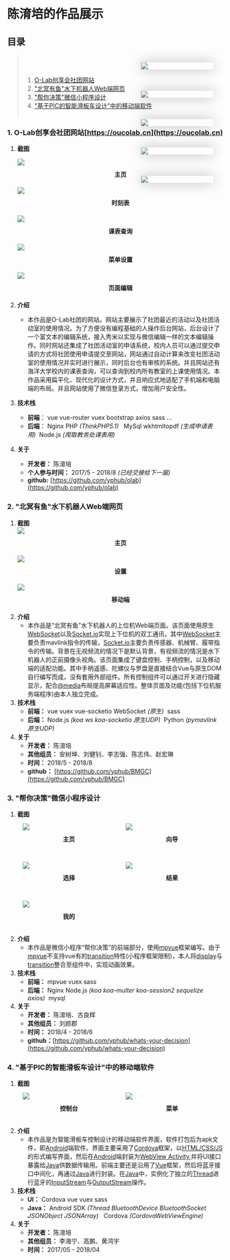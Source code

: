 # 陈淯培的作品展示

## 目录
> <br></br>
> 1. [O-Lab创享会社团网站](#first)
> 2. ["北冥有鱼"水下机器人Web端网页](#second)
> 3. ["帮你决策"微信小程序设计](#third)
> 4. ["基于PIC的智能滑板车设计"中的移动端软件](#fourth)
> <br/></br>

<style>
.cp{
    float: left;
    width: 100%;
    height: auto;
}
.cp-m{
    width: 45%;
    padding: 2.5%;
}
.mb{
    float: right;
    box-shadow: 0 0 30px rgba(0,0,0,.3);
    margin-top: -50%;
    width: 35%;
    margin-right: 5%;
}
.table{
    width: 100%;
    display: table;
    max-width: 650px;
    margin: auto;
}
p.pngd{
    text-align: center;
    margin: 10px;
    font-weight: bold;
    margin-bottom: 20px;
}
</style>

<span id="first"></span>
### 1. O-Lab创享会社团网站[https://oucolab.cn](https://oucolab.cn)
1. **截图**
    <div class="table">
        <div class="cp">
            <img src="./oucolab.cn/主页-B.png">
        </div>
        <div class="mb">        
            <img src="./oucolab.cn/主页-M.png">
        </div>        
    </div>    
    <p class="pngd">主页</p>
    
    <div class="table">
        <div class="cp">
            <img src="./oucolab.cn/时刻表-B.png">
        </div>
        <div class="mb">        
            <img src="./oucolab.cn/时刻表-M.png">
        </div>
    </div>
    <p class="pngd">时刻表</p>

    <div class="table">
        <div class="cp">
            <img src="./oucolab.cn/课表-B.png">
        </div>
        <div class="mb">        
            <img src="./oucolab.cn/课表-M.png">
        </div>
    </div>
    <p class="pngd">课表查询</p>

    <div class="table">
        <div class="cp">
            <img src="./oucolab.cn/菜单设置-B.png">
        </div>
        <div class="mb">        
            <img src="./oucolab.cn/菜单设置-M.png">
        </div>
    </div>
    <p class="pngd">菜单设置</p>

    <div class="table">
        <div class="cp">
            <img src="./oucolab.cn/编辑-B.png">
        </div>
        <div class="mb">        
            <img src="./oucolab.cn/编辑-M.png">
        </div>
    </div>
    <p class="pngd">页面编辑</p>    
2. **介绍**
    * 本作品是O-Lab社团的网站。网站主要展示了社团最近的活动以及社团活动室的使用情况。为了方便没有编程基础的人操作后台网站，后台设计了一个富文本的编辑系统，接入秀米以实现与微信编辑一样的文本编辑操作。同时网站还集成了社团活动室的申请系统，校内人员可以通过提交申请的方式将社团使用申请提交至网站，网站通过自动计算来改变社团活动室的使用情况并实时进行展示，同时后台也有审核的系统。并且网站还有海洋大学校内的课表查询，可以查询到校内所有教室的上课使用情况。本作品采用扁平化、现代化的设计方式，并且响应式地适配了手机端和电脑端的布局。并且网站使用了微信登录方式，增加用户安全性。
3. **技术栈**
    * **前端**： vue vue-router vuex bootstrap axios sass ...
    * **后端**： Nginx PHP _(ThinkPHP5.1)_ &nbsp;&nbsp;MySql wkhtmltopdf _(生成申请表用)_&nbsp;&nbsp;Node.js _(爬取教务处课表用)_
4. **关于**
    * **开发者：** 陈淯培
    * **个人参与时间：** 2017/5 - 2018/8 _(已经交接给下一届)_
    * **github:** [https://github.com/yphub/olab](https://github.com/yphub/olab)


<span id="second"></span>
### 2. "北冥有鱼"水下机器人Web端网页
1. **截图**
    <div class="table">
        <div class="cp">    
            <img src="./北冥有鱼/主页.png">            
            <p class="pngd">主页</p>
        </div>
        <div class="cp">    
            <img src="./北冥有鱼/设置.png">            
            <p class="pngd">设置</p>
        </div>
        <div class="cp">    
            <img src="./北冥有鱼/移动.png">            
            <p class="pngd">移动端</p>
        </div>
    </div>
2. **介绍**
    * 本作品是“北冥有鱼”水下机器人的上位机Web端页面。该页面使用原生[WebSocket]()以及[Socket.io]()实现上下位机的双工通讯，其中[WebSocket]()主要负责mavlink指令的传输，[Socket.io]()主要负责传感器、机械臂、履带指令的传输。背景在无视频流的情况下是默认背景，有视频流的情况是水下机器人的正前摄像头视角。该页面集成了键盘控制、手柄控制，以及移动端的适配功能。其中手柄遥感、陀螺仪与罗盘是直接结合Vue与原生DOM自行编写而成，没有套用外部组件。所有控制组件可以通过开关进行隐藏显示，配合[@media]()布局提高屏幕适应性。整体页面及功能(包括下位机服务端程序)由本人独立完成。
3. **技术栈**
    * **前端：** vue vuex vue-socketio WebSocket _(原生)_ &nbsp;sass
    * **后端：** Node.js _(koa ws koa-socketio 原生UDP)_ &nbsp;Python _(pymavlink 原生UDP)_
4. **关于**
    * **开发者：** 陈淯培
    * **其他组员：** 安树坤、刘健钊、李志强、陈志伟、赵宏琳
    * **时间：** 2018/5 - 2018/8
    * **github：** [https://github.com/yphub/BMGC](https://github.com/yphub/BMGC)


<span id="third"></span>
### 3. "帮你决策"微信小程序设计
1. **截图**
    <div class="table">
        <div class="cp cp-m">
            <img src="./帮你决策/主页.jpg">
            <p class="pngd">主页</p>
        </div>
        <div class="cp cp-m">
            <img src="./帮你决策/向导.jpg">
            <p class="pngd">向导</p>
        </div>
        <div class="cp cp-m">
            <img src="./帮你决策/选择.jpg">
            <p class="pngd">选择</p>
        </div>
        <div class="cp cp-m">
            <img src="./帮你决策/结果.jpg">
            <p class="pngd">结果</p>
        </div>
        <div class="cp cp-m">
            <img src="./帮你决策/我的.jpg">
            <p class="pngd">我的</p>
        </div>
    </div>
2. **介绍**
    * 本作品是微信小程序“帮你决策”的前端部分，使用[mpvue]()框架编写。由于[mpvue]()不支持vue有的[transition]()特性(小程序框架限制)，本人将[display]()与[transition]()整合至组件中，实现动画效果。
3. **技术栈**
    * **前端：** mpvue vuex sass
    * **后端：** Nginx Node.js _(koa koa-multer koa-session2 sequelize axios)_&nbsp; mysql
4. **关于**
    * **开发者：** 陈淯培、古良辉
    * **其他组员：** 刘颜郡    
    * **时间：** 2018/4 - 2018/6
    * **github：**[https://github.com/yphub/whats-your-decision](https://github.com/yphub/whats-your-decision)


<span id="fourth"></span>
### 4. "基于PIC的智能滑板车设计"中的移动端软件
1. **截图**
    <div class="table">
        <div class="cp cp-m">
            <img src="./滑板车/控制台.jpg">
            <p class="pngd">控制台</p>
        </div>
        <div class="cp cp-m">
            <img src="./滑板车/菜单.jpg">
            <p class="pngd">菜单</p>
        </div>
    </div>
2. **介绍**
    * 本作品是为智能滑板车控制设计的移动端软件界面，软件打包后为apk文件，即[Android]()端软件。界面主要采用了[Cordova]()框架，以[HTML/CSS/JS]()的形式编写界面，然后在[Android]()端封装为[WebView Activity](),并将UI接口暴露给[Java]()供数据传输用。前端主要还是沿用了[Vue]()框架，然后将蓝牙接口中间化，再通过[Java]()进行封装。在[Java]()中，实例化了独立的[Thread]()进行蓝牙的[InputStream]()与[OutputStream]()操作。
3. **技术栈**
    * **UI：** Cordova vue vuex sass
    * **Java：** Android SDK _(Thread BluetoothDevice BluetoothSocket JSONObject JSONArray)_ &nbsp;&nbsp;Cordova _(CordovaWebViewEngine)_
4. **关于**
    * **开发者：** 陈淯培
    * **其他组员：** 李海宁、高鹏、黄鸿宇
    * **时间：** 2017/05 - 2018/04